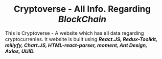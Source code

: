 <h1 align="center">
  <a title="Netflix" src="/src/images/cryptocurrency.png" alt="CryptoVerse Logo" />
  <br>
  Cryptoverse - All Info. Regarding <strong><em>BlockChain</em></strong>
</h1>

<p><font size="3">
  This is Cryptoverse - A website which has all data regarding cryptocurrenies. It website is built using <strong><em>React.JS, Redux-Toolkit, millyfy, Chart.JS, HTML-react-parser, moment, Ant Design, Axios, UUID.</em></strong>
</p>
